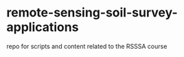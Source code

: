 # remote-sensing-soil-survey-applications
 repo for scripts and content related to the RSSSA course
